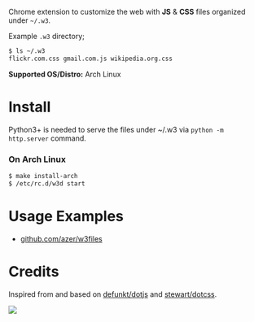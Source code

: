 Chrome extension to customize the web with **JS** & **CSS** files organized under `~/.w3`.

Example `.w3` directory;
```bash
$ ls ~/.w3
flickr.com.css gmail.com.js wikipedia.org.css
```
**Supported OS/Distro:** Arch Linux

# Install

Python3+ is needed to serve the files under ~/.w3 via `python -m http.server` command.

### On Arch Linux

```bash
$ make install-arch
$ /etc/rc.d/w3d start
```

# Usage Examples

* [github.com/azer/w3files](https://github.com/azer/w3files)

# Credits

Inspired from and based on [defunkt/dotjs](http://github.com/defunkt/dotjs) and [stewart/dotcss](https://github.com/stewart/dotcss/).

![](https://dl.dropboxusercontent.com/s/lz5re7hq3qmc6wm/npmel_20.jpg)
